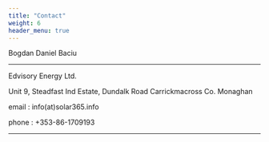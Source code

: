 ```yaml
---
title: "Contact"
weight: 6
header_menu: true
---
```

Bogdan Daniel Baciu

---

Edvisory Energy Ltd.

Unit 9, Steadfast Ind Estate, Dundalk Road
Carrickmacross
Co. Monaghan

email : info(at)solar365.info

phone : +353-86-1709193

---